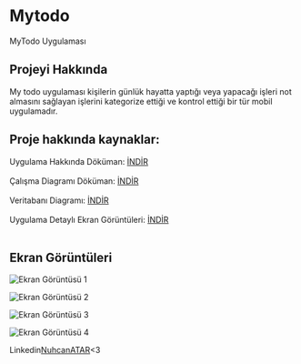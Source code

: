 # Mytodo

MyTodo Uygulaması

## Projeyi Hakkında

My todo uygulaması kişilerin günlük hayatta yaptığı veya yapacağı işleri not almasını sağlayan işlerini kategorize ettiği ve kontrol ettiği bir tür mobil uygulamadır.

## Proje hakkında kaynaklar:
Uygulama Hakkında Döküman: [İNDİR](https://firebasestorage.googleapis.com/v0/b/mytododb-a5ca9.appspot.com/o/ABOUTTHEAPP%2Fprojei%C3%A7eri%C4%9Fi.docx?alt=media&token=bf1affbc-a983-4a8d-b318-39d696e23e7b)<br><br>
Çalışma Diagramı Döküman:  [İNDİR](https://firebasestorage.googleapis.com/v0/b/mytododb-a5ca9.appspot.com/o/ABOUTTHEAPP%2Fmytodoapp.drawio.html?alt=media&token=c54c04a5-9d21-422e-be99-3ebb2ba15180)<br><br>
Veritabanı Diagramı:       [İNDİR](https://firebasestorage.googleapis.com/v0/b/mytododb-a5ca9.appspot.com/o/ABOUTTHEAPP%2Fmytododb.drawio.html?alt=media&token=334f06e5-c69a-4f09-9872-266a1d4c44e7)<br><br>
Uygulama Detaylı Ekran Görüntüleri:       [İNDİR](https://firebasestorage.googleapis.com/v0/b/mytododb-a5ca9.appspot.com/o/ABOUTTHEAPP%2FPhotos-001%20(8).zip?alt=media&token=3cc22cf1-0226-483c-9325-7a17dbb456d9)<br><br>

## Ekran Görüntüleri
![Ekran Görüntüsü 1](https://github.com/NuhcanATAR/mytodo/assets/77950761/900445af-e44e-47a9-850e-6305cd8a8e51)

![Ekran Görüntüsü 2](https://github.com/NuhcanATAR/mytodo/assets/77950761/8f9e4409-3f86-4085-b6b3-d49cdb4273cb)

![Ekran Görüntüsü 3](https://github.com/NuhcanATAR/mytodo/assets/77950761/a49c134c-1f5c-4ff0-aedb-0836d08a9215)

![Ekran Görüntüsü 4](https://github.com/NuhcanATAR/mytodo/assets/77950761/9c0cdbcc-b179-4acf-8551-eb80e0f7c632)

Linkedin[NuhcanATAR](https://docs.flutter.dev/)<3


